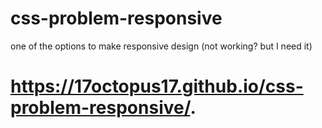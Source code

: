 # css-problem-responsive
one of the options to make responsive design (not working? but I need it)
# https://17octopus17.github.io/css-problem-responsive/.
